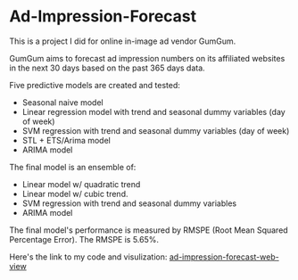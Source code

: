# Ad-Impression-Forecast

This is a project I did for online in-image ad vendor GumGum. 

GumGum aims to forecast ad impression numbers on its affiliated websites in the next 30 days based on the past 365 days data.

Five predictive models are created and tested:
- Seasonal naive model
- Linear regression model with trend and seasonal dummy variables (day of week)
- SVM regression with trend and seasonal dummy variables (day of week)
- STL + ETS/Arima model
- ARIMA model

The final model is an ensemble of:
- Linear model w/ quadratic trend 
- Linear model w/ cubic trend.
- SVM regression with trend and seasonal dummy variables
- ARIMA model

The final model's performance is measured by RMSPE (Root Mean Squared Percentage Error). The RMSPE is 5.65%.

Here's the link to my code and visulization:
[ad-impression-forecast-web-view](http://htmlpreview.github.io/?https://raw.githubusercontent.com/bozhang0504/Ad-Impression-Forecast/master/Ad_Impression_Forecast.html)

